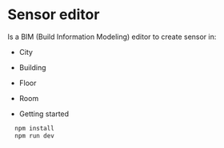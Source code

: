 # Sensor editor

Is a BIM (Build Information Modeling) editor to create sensor in:

* City
* Building
* Floor
* Room

* Getting started

```bash
  npm install
  npm run dev
```

